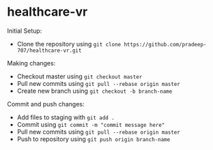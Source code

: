 # healthcare-vr
Initial Setup:
- Clone the repository using `git clone https://github.com/pradeep-707/healthcare-vr.git`

Making changes:
- Checkout master using `git checkout master`
- Pull new commits using `git pull --rebase origin master`
- Create new branch using `git checkout -b branch-name`

Commit and push changes:
- Add files to staging with `git add .`
- Commit using `git commit -m "commit message here"`
- Pull new commits using `git pull --rebase origin master`
- Push to repository using `git push origin branch-name`

